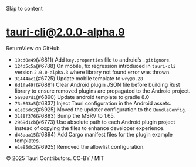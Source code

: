 Skip to content
# tauri-cli@2.0.0-alpha.9
ReturnView on GitHub
  * `19cd0e49`(#6811) Add `key.properties` file to android’s `.gitignore`.
  * `124d5c5a`(#6788) On mobile, fix regression introduced in `tauri-cli` version `2.0.0-alpha.3` where library not found error was thrown.
  * `31444ac1`(#6725) Update mobile template to `wry@0.28`
  * `6d1fa49f`(#6881) Clear Android plugin JSON file before building Rust library to ensure removed plugins are propagated to the Android project.
  * `5a9307d1`(#6890) Update android template to gradle 8.0
  * `73c803a5`(#6837) Inject Tauri configuration in the Android assets.
  * `e1e85dc2`(#6925) Moved the updater configuration to the `BundleConfig`.
  * `3188f376`(#6883) Bump the MSRV to 1.65.
  * `2969d1cb`(#6773) Use absolute path to each Android plugin project instead of copying the files to enhance developer experience.
  * `d48aaa15`(#6894) Add Cargo manifest files for the plugin example templates.
  * `e1e85dc2`(#6925) Removed the allowlist configuration.


© 2025 Tauri Contributors. CC-BY / MIT

